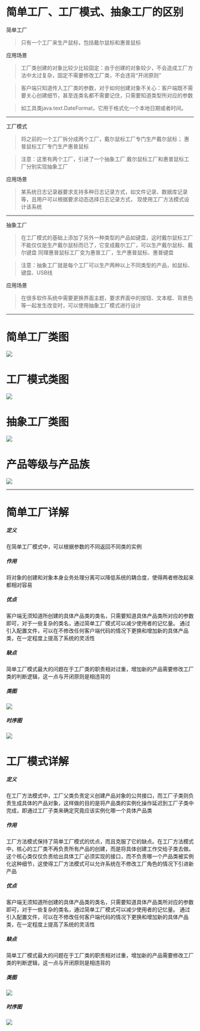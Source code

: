 # 简单工厂、工厂模式、抽象工厂的区别

简单工厂
> 只有一个工厂来生产鼠标，包括戴尔鼠标和惠普鼠标

应用场景
> 工厂类创建的对象比较少比较固定：由于创建的对象较少，不会造成工厂方法中太过复杂，固定不需要修改工厂类，不会违背“开闭原则”

> 客户端只知道传入工厂类的参数，对于如何创建对象不关心：客户端既不需要关心创建细节，甚至连类名都不需要记住，只需要知道类型所对应的参数

> 如工具类java.text.DateFormat，它用于格式化一个本地日期或者时间。

----

工厂模式
> 将之前的一个工厂拆分成两个工厂，戴尔鼠标工厂专门生产戴尔鼠标；
惠普鼠标工厂专门生产惠普鼠标

>注意：这里有两个工厂，引进了一个抽象工厂
戴尔鼠标工厂和惠普鼠标工厂分别实现抽象工厂

应用场景
> 某系统日志记录器要求支持多种日志记录方式，如文件记录、数据库记录等，且用户可以根据要求动态选择日志记录方式， 现使用工厂方法模式设计该系统

----

抽象工厂
> 在工厂模式的基础上添加了另外一种类型的产品如键盘，这时戴尔鼠标工厂不能仅仅是生产戴尔鼠标而已了，它变成戴尔工厂，可以生产戴尔鼠标、戴尔键盘
同理惠普鼠标工厂变为惠普工厂，生产惠普鼠标、惠普键盘

> 注意：抽象工厂就是每个工厂可以生产两种以上不同类型的产品，如鼠标、键盘、USB线

应用场景
> 在很多软件系统中需要更换界面主题，要求界面中的按钮、文本框、背景色等一起发生改变时，可以使用抽象工厂模式进行设计

----

# 简单工厂类图
![](/assets/jiandangongchang.png)

# 工厂模式类图
![](/assets/gongchangmoshi.png)

# 抽象工厂类图
![](/assets/chouxiainggongchang.png)

# 产品等级与产品族
![](/assets/Pic44.gif)

-----

# 简单工厂详解
##### 定义
在简单工厂模式中，可以根据参数的不同返回不同类的实例

##### 作用
将对象的创建和对象本身业务处理分离可以降低系统的耦合度，使得两者修改起来都相对容易

##### 优点
客户端无须知道所创建的具体产品类的类名，只需要知道具体产品类所对应的参数即可，对于一些复杂的类名，通过简单工厂模式可以减少使用者的记忆量。
通过引入配置文件，可以在不修改任何客户端代码的情况下更换和增加新的具体产品类，在一定程度上提高了系统的灵活性

##### 缺点
简单工厂模式最大的问题在于工厂类的职责相对过重，增加新的产品需要修改工厂类的判断逻辑，这一点与开闭原则是相违背的

##### 类图
![](/assets/jiandangongchang.png)

##### 时序图
![](/assets/jiandan.png)



# 工厂模式详解
##### 定义
在工厂方法模式中，工厂父类负责定义创建产品对象的公共接口，而工厂子类则负责生成具体的产品对象，这样做的目的是将产品类的实例化操作延迟到工厂子类中完成，即通过工厂子类来确定究竟应该实例化哪一个具体产品类

##### 作用
工厂方法模式保持了简单工厂模式的优点，而且克服了它的缺点。在工厂方法模式中，核心的工厂类不再负责所有产品的创建，而是将具体创建工作交给子类去做。这个核心类仅仅负责给出具体工厂必须实现的接口，而不负责哪一个产品类被实例化这种细节，这使得工厂方法模式可以允许系统在不修改工厂角色的情况下引进新产品

##### 优点
客户端无须知道所创建的具体产品类的类名，只需要知道具体产品类所对应的参数即可，对于一些复杂的类名，通过简单工厂模式可以减少使用者的记忆量。
通过引入配置文件，可以在不修改任何客户端代码的情况下更换和增加新的具体产品类，在一定程度上提高了系统的灵活性

##### 缺点
简单工厂模式最大的问题在于工厂类的职责相对过重，增加新的产品需要修改工厂类的判断逻辑，这一点与开闭原则是相违背的

##### 类图
![](/assets/jiandangongchang.png)

##### 时序图
![](/assets/jiandan.png)










































